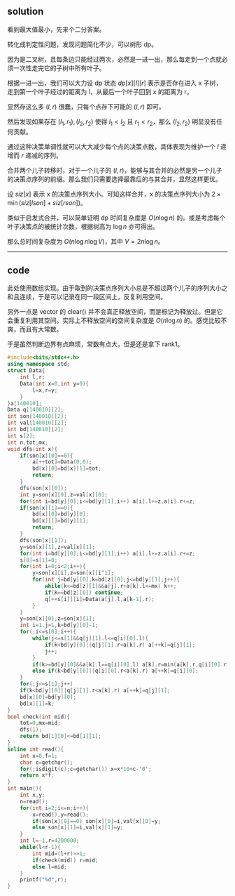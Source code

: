 ## solution
看到最大值最小，先来个二分答案。

转化成判定性问题，发现问题简化不少，可以树形 dp。

因为是二叉树，且每条边只能经过两次，必然是一进一出，那么每走到一个点就必须一次性走完它的子树中所有叶子。

根据一进一出，我们可以大力设 dp 状态 $dp[x][l][r]$ 表示是否存在进入 x 子树，走到第一个叶子经过的距离为 l，从最后一个叶子回到 x 的距离为 r。

显然存这么多 $(l,r)$ 很蠢，只每个点存下可能的 $(l,r)$ 即可。

然后发现如果存在 $(l_1,r_1),(l_2,r_2)$ 使得 $l_1<l_2$ 且 $r_1<r_2$，那么 $(l_2,r_2)$ 明显没有任何贡献。

通过这种决策单调性就可以大大减少每个点的决策点数，具体表现为维护一个 $l$ 递增而 $r$ 递减的序列。

合并两个儿子转移时，对于一个儿子的 $(l,r)$，能够与其合并的必然是另一个儿子的决策点序列的前缀。那么我们只需要选择最靠后的与其合并，显然这样更优。

设 $siz[x]$ 表示 x 的决策点序列大小。可知这样合并，x 的决策点序列大小为 $2\times \min(siz[lson]+siz[rson])$。

类似于启发式合并，可以简单证明 dp 时间复杂度是 $O(n\log n)$ 的。或是考虑每个叶子决策点的被统计次数，根据树高为 $\log n$ 亦可得出。

那么总时间复杂度为 $O(n\log n\log V)$，其中 $V=2n\log n$。

---
## code

此处使用数组实现。由于取到的决策点序列大小总是不超过两个儿子的序列大小之和且连续，于是可以记录在同一段区间上，反复利用空间。

另外一点是 vector 的 clear() 并不会真正释放空间，而是标记为释放过。但是它会重复利用其空间。实际上不释放空间的空间复杂度是 $O(n\log n)$ 的。感觉比较不爽，而且有大常数。

于是虽然判断边界有点麻烦，常数有点大，但是还是拿下 rank1。

```cpp
#include<bits/stdc++.h>
using namespace std;
struct Data{
	int l,r;
	Data(int x=0,int y=0){
		l=x,r=y;
	}
}a[140010];
Data q[140010][2];
int son[140010][2];
int val[140010][2];
int bd[140010][2];
int s[2];
int n,tot,mx;
void dfs(int x){
	if(son[x][0]==0){
		a[++tot]=Data(0,0);
		bd[x][0]=bd[x][1]=tot;
		return;
	}
	dfs(son[x][0]);
	int y=son[x][0],z=val[x][0];
	for(int i=bd[y][0];i<=bd[y][1];i++) a[i].l+=z,a[i].r+=z;
	if(son[x][1]==0){
		bd[x][0]=bd[y][0];
		bd[x][1]=bd[y][1];
		return;
	}
	dfs(son[x][1]);
	y=son[x][1],z=val[x][1];
	for(int i=bd[y][0];i<=bd[y][1];i++) a[i].l+=z,a[i].r+=z;
	s[0]=s[1]=0;
	for(int i=0;i<2;i++){
		y=son[x][i],z=son[x][i^1];
		for(int j=bd[y][0],k=bd[z][0];j<=bd[y][1];j++){
			while(k<=bd[z][1]&&a[j].r+a[k].l<=mx) k++;
			if(k==bd[z][0]) continue;
			q[++s[i]][i]=Data(a[j].l,a[k-1].r); 
		}
	}
	y=son[x][0],z=son[x][1];
	int i=1,j=1,k=bd[y][0]-1;
	for(;i<=s[0];i++){
		while(j<=s[1]&&q[j][1].l<=q[i][0].l){
			if(k<bd[y][0]||q[j][1].r<a[k].r) a[++k]=q[j][1];
			j++;
		}
		if(k>=bd[y][0]&&a[k].l==q[i][0].l) a[k].r=min(a[k].r,q[i][0].r);
		else if(k<bd[y][0]||q[i][0].r<a[k].r) a[++k]=q[i][0];
	}
	for(;j<=s[1];j++) 
	if(k<bd[y][0]||q[j][1].r<a[k].r) a[++k]=q[j][1];
	bd[x][0]=bd[y][0];
	bd[x][1]=k;
}
bool check(int mid){
	tot=0,mx=mid;
	dfs(1);
	return bd[1][0]<=bd[1][1];
}
inline int read(){
	int x=0,f=1; 
	char c=getchar();
	for(;isdigit(c);c=getchar()) x=x*10+c-'0';
	return x*f;
}
int main(){
	int x,y;
	n=read();
	for(int i=2;i<=n;i++){
		x=read(),y=read();
		if(son[x][0]==0) son[x][0]=i,val[x][0]=y;
		else son[x][1]=i,val[x][1]=y;
	}
	int l=-1,r=4200000;
	while(l<r-1){
		int mid=(l+r)>>1;
		if(check(mid)) r=mid;
		else l=mid;
	}
	printf("%d",r);
}
```

